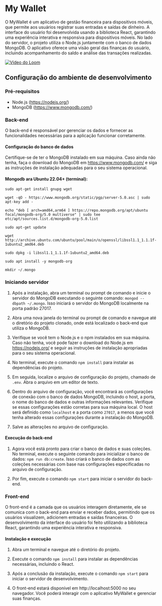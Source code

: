 # My Wallet

O MyWallet é um aplicativo de gestão financeira para dispositivos móveis, que permite aos usuários registrar suas entradas e saídas de dinheiro. A interface do usuário foi desenvolvida usando a biblioteca React, garantindo uma experiência interativa e responsiva para dispositivos móveis. No lado do servidor, o projeto utiliza o Node.js juntamente com o banco de dados MongoDB. O aplicativo oferece uma visão geral das finanças do usuário, incluindo acompanhamento do saldo e análise das transações realizadas.

[![Vídeo do Loom](https://cdn.loom.com/sessions/thumbnails/263febee405c4909aabc429bea612d60-with-play.gif)](https://www.loom.com/share/263febee405c4909aabc429bea612d60)


## Configuração do ambiente de desenvolvimento

### Pré-requisitos

- Node.js (https://nodejs.org/)
- MongoDB (https://www.mongodb.com/)

### Back-end

O back-end é responsável por gerenciar os dados e fornecer as funcionalidades necessárias para a aplicação funcionar corretamente.

#### Configuração do banco de dados

Certifique-se de ter o MongoDB instalado em sua máquina. Caso ainda não tenha, faça o download do MongoDB em https://www.mongodb.com/ e siga as instruções de instalação adequadas para o seu sistema operacional.


#### Mongodb ara Ubuntu 22.04+ (terminal):
`sudo apt-get install gnupg wget`

`wget -qO - https://www.mongodb.org/static/pgp/server-5.0.asc | sudo apt-key add -`

`echo "deb [ arch=amd64,arm64 ] https://repo.mongodb.org/apt/ubuntu focal/mongodb-org/5.0 multiverse" | sudo tee etc/apt/sources.list.d/mongodb-org-5.0.list`

`sudo apt-get update`

`wget http://archive.ubuntu.com/ubuntu/pool/main/o/openssl/libssl1.1_1.1.1f-1ubuntu2_amd64.deb`

`sudo dpkg -i libssl1.1_1.1.1f-1ubuntu2_amd64.deb`

`sudo apt install -y mongodb-org`

`mkdir ~/.mongo`

### Iniciando servidor

1. Após a instalação, abra um terminal ou prompt de comando e inicie o servidor do MongoDB executando o seguinte comando: `mongod --dbpath ~/.mongo`. Isso iniciará o servidor do MongoDB localmente na porta padrão 27017.

2. Abra uma nova janela do terminal ou prompt de comando e navegue até o diretório do projeto clonado, onde está localizado o back-end que utiliza o MongoDB.

3. Verifique se você tem o Node.js e o npm instalados em sua máquina. Caso não tenha, você pode fazer o download do Node.js em https://nodejs.org/ e seguir as instruções de instalação apropriadas para o seu sistema operacional.

4. No terminal, execute o comando `npm install` para instalar as dependências do projeto.

5. Em seguida, localize o arquivo de configuração do projeto, chamado de `.env`. Abra o arquivo em um editor de texto.

6. Dentro do arquivo de configuração, você encontrará as configurações de conexão com o banco de dados MongoDB, incluindo o host, a porta, o nome do banco de dados e outras informações relevantes. Verifique se essas configurações estão corretas para sua máquina local. O host será definido como `localhost` e a porta como `27017`, a menos que você tenha alterado essas configurações durante a instalação do MongoDB.

7. Salve as alterações no arquivo de configuração.

#### Execução do back-end

1. Agora você está pronto para criar o banco de dados e suas coleções. No terminal, execute o seguinte comando para inicializar o banco de dados: `npm run db:create`. Isso criará o banco de dados com as coleções necessárias com base nas configurações especificadas no arquivo de configuração.

2. Por fim, execute o comando `npm start` para iniciar o servidor do back-end.

### Front-end

O front-end é a camada que os usuários interagem diretamente, ele se comunica com o back-end para enviar e receber dados, permitindo que os usuários visualizem, adicionem entradas e saídas financeiras. O desenvolvimento da interface do usuário foi feito utilizando a biblioteca React, garantindo uma experiência interativa e responsiva.

#### Instalação e execução

1. Abra um terminal e navegue até o diretório do projeto.

2. Execute o comando `npm install` para instalar as dependências necessárias, incluindo o React.

3. Após a conclusão da instalação, execute o comando `npm start` para iniciar o servidor de desenvolvimento.

4. O front-end estará disponível em http://localhost:5000 no seu navegador. Você poderá interagir com o aplicativo MyWallet e gerenciar suas finanças.

